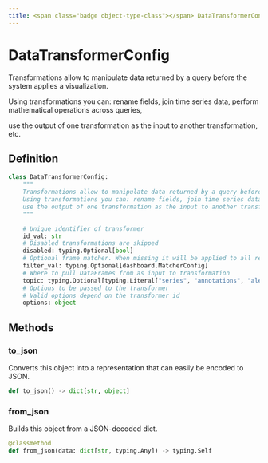 ```yaml
---
title: <span class="badge object-type-class"></span> DataTransformerConfig
---
```

# <span class="badge object-type-class"></span> DataTransformerConfig

Transformations allow to manipulate data returned by a query before the system applies a visualization.

Using transformations you can: rename fields, join time series data, perform mathematical operations across queries,

use the output of one transformation as the input to another transformation, etc.

## Definition

```python
class DataTransformerConfig:
    """
    Transformations allow to manipulate data returned by a query before the system applies a visualization.
    Using transformations you can: rename fields, join time series data, perform mathematical operations across queries,
    use the output of one transformation as the input to another transformation, etc.
    """

    # Unique identifier of transformer
    id_val: str
    # Disabled transformations are skipped
    disabled: typing.Optional[bool]
    # Optional frame matcher. When missing it will be applied to all results
    filter_val: typing.Optional[dashboard.MatcherConfig]
    # Where to pull DataFrames from as input to transformation
    topic: typing.Optional[typing.Literal["series", "annotations", "alertStates"]]
    # Options to be passed to the transformer
    # Valid options depend on the transformer id
    options: object
```
## Methods

### <span class="badge object-method"></span> to_json

Converts this object into a representation that can easily be encoded to JSON.

```python
def to_json() -> dict[str, object]
```

### <span class="badge object-method"></span> from_json

Builds this object from a JSON-decoded dict.

```python
@classmethod
def from_json(data: dict[str, typing.Any]) -> typing.Self
```


